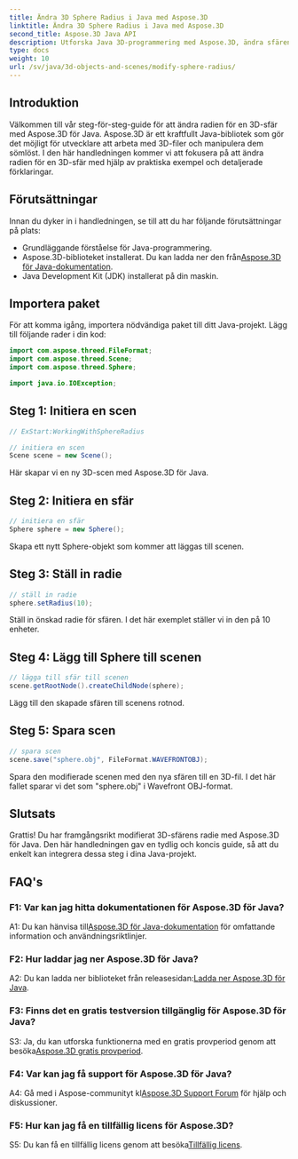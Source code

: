```yaml
---
title: Ändra 3D Sphere Radius i Java med Aspose.3D
linktitle: Ändra 3D Sphere Radius i Java med Aspose.3D
second_title: Aspose.3D Java API
description: Utforska Java 3D-programmering med Aspose.3D, ändra sfärens radie utan ansträngning. Ladda ner nu för en sömlös 3D-utvecklingsupplevelse.
type: docs
weight: 10
url: /sv/java/3d-objects-and-scenes/modify-sphere-radius/
---
```

## Introduktion

Välkommen till vår steg-för-steg-guide för att ändra radien för en 3D-sfär med Aspose.3D för Java. Aspose.3D är ett kraftfullt Java-bibliotek som gör det möjligt för utvecklare att arbeta med 3D-filer och manipulera dem sömlöst. I den här handledningen kommer vi att fokusera på att ändra radien för en 3D-sfär med hjälp av praktiska exempel och detaljerade förklaringar.

## Förutsättningar

Innan du dyker in i handledningen, se till att du har följande förutsättningar på plats:

- Grundläggande förståelse för Java-programmering.
-  Aspose.3D-biblioteket installerat. Du kan ladda ner den från[Aspose.3D för Java-dokumentation](https://reference.aspose.com/3d/java/).
- Java Development Kit (JDK) installerat på din maskin.

## Importera paket

För att komma igång, importera nödvändiga paket till ditt Java-projekt. Lägg till följande rader i din kod:

```java
import com.aspose.threed.FileFormat;
import com.aspose.threed.Scene;
import com.aspose.threed.Sphere;

import java.io.IOException;
```

## Steg 1: Initiera en scen

```java
// ExStart:WorkingWithSphereRadius

// initiera en scen
Scene scene = new Scene();
```

Här skapar vi en ny 3D-scen med Aspose.3D för Java.

## Steg 2: Initiera en sfär

```java
// initiera en sfär
Sphere sphere = new Sphere();
```

Skapa ett nytt Sphere-objekt som kommer att läggas till scenen.

## Steg 3: Ställ in radie

```java
// ställ in radie
sphere.setRadius(10);
```

Ställ in önskad radie för sfären. I det här exemplet ställer vi in den på 10 enheter.

## Steg 4: Lägg till Sphere till scenen

```java
// lägga till sfär till scenen
scene.getRootNode().createChildNode(sphere);
```

Lägg till den skapade sfären till scenens rotnod.

## Steg 5: Spara scen

```java
// spara scen
scene.save("sphere.obj", FileFormat.WAVEFRONTOBJ);
```

Spara den modifierade scenen med den nya sfären till en 3D-fil. I det här fallet sparar vi det som "sphere.obj" i Wavefront OBJ-format.

## Slutsats

Grattis! Du har framgångsrikt modifierat 3D-sfärens radie med Aspose.3D för Java. Den här handledningen gav en tydlig och koncis guide, så att du enkelt kan integrera dessa steg i dina Java-projekt.

## FAQ's

### F1: Var kan jag hitta dokumentationen för Aspose.3D för Java?

 A1: Du kan hänvisa till[Aspose.3D för Java-dokumentation](https://reference.aspose.com/3d/java/) för omfattande information och användningsriktlinjer.

### F2: Hur laddar jag ner Aspose.3D för Java?

 A2: Du kan ladda ner biblioteket från releasesidan:[Ladda ner Aspose.3D för Java](https://releases.aspose.com/3d/java/).

### F3: Finns det en gratis testversion tillgänglig för Aspose.3D för Java?

 S3: Ja, du kan utforska funktionerna med en gratis provperiod genom att besöka[Aspose.3D gratis provperiod](https://releases.aspose.com/).

### F4: Var kan jag få support för Aspose.3D för Java?

 A4: Gå med i Aspose-communityt kl[Aspose.3D Support Forum](https://forum.aspose.com/c/3d/18) för hjälp och diskussioner.

### F5: Hur kan jag få en tillfällig licens för Aspose.3D?

 S5: Du kan få en tillfällig licens genom att besöka[Tillfällig licens](https://purchase.aspose.com/temporary-license/).